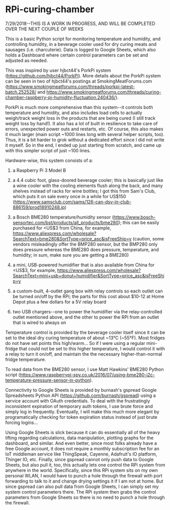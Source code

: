 # RPi-curing-chamber
7/29/2018--THIS IS A WORK IN PROGRESS, AND WILL BE COMPLETED OVER THE NEXT COUPLE OF WEEKS

This is a basic Python script for monitoring temperature and humidity, and controlling humidity, in a beverage cooler used for dry curing meats and sausages (i.e. charcuterie).  Data is logged to Google Sheets, which also holds a Dashboard where certain control parameters can be set and adjusted as needed.

This was inspired by user hjbct44's PorkPi system (https://github.com/hjbct44/PorkPi).  More details about the PorkPi system can be seen in two of hjbct44's postings at SmokingMeatForums.com (https://www.smokingmeatforums.com/threads/porkpi-latest-batch.252528/ and https://www.smokingmeatforums.com/threads/curing-chamber-raspberry-pi-humidity-fluctuation.240436/).

PorkPi is much more comprehensive than this system--it controls both temperature and humidity, and also includes load cells to actually weigh/track weight loss in the products that are being cured (I still track weight loss by hand!).  It also has a lot of built in resilience to take care of errors, unexpected power outs and restarts, etc.  Of course, this also makes it much larger (main script ~1000 lines long with several helper scripts, too).  Thus, it is a bit harder to grok without a dedicated effort since I did not write it myself.  So in the end, I ended up just starting from scratch, and came up with this simpler script of just ~100 lines.

Hardware-wise, this system consists of a:

1.  a Raspberry Pi 3 Model B

2.  a 4.4 cubic foot, glass-doored beverage cooler; this is basically just like a wine cooler with the cooling elements flush along the back, and many shelves instead of racks for wine bottles; I got this from Sam's Club, which puts it on sale every once in a while for US$150 (https://www.samsclub.com/sams/126-can-dsv-in-club-886159/prod18910248.ip)

3.  a Bosch BME280 temperature/humidity sensor (https://www.bosch-sensortec.com/bst/products/all_products/bme280); this can be easily purchased for <US$3 from China, for example, https://www.aliexpress.com/wholesale?SearchText=bme280&SortType=price_asc&isFreeShip=y (caution, some vendors misleadingly offer the BMP280 sensor, but the BMP280 only does pressure whereas the BME280 does pressure, temperature, and humidity; in sum, make sure you are getting a BME280)

4.  a mini, USB-powered humidifier that is also available from China for <US$3, for example, https://www.aliexpress.com/wholesale?SearchText=mini+usb+donut+humidifier&SortType=price_asc&isFreeShip=y

5.  a custom-built, 4-outlet gang box with relay controls so each outlet can be turned on/off by the RPi; the parts for this cost about $10-12 at Home Depot plus a few dollars for a 5V relay board

6.  two USB chargers--one to power the humidifier via the relay-controlled outlet mentioned above, and the other to power the RPi from an outlet that is wired to always on

Temperature control is provided by the beverage cooler itself since it can be set to the ideal dry curing temperature of about ~13°C (~55°F).  Most fridges do not have set points this high/warm...  So if I were using a regular mini-fridge that could not be set to this higher temperature, I would control it with a relay to turn it on/off, and maintain the the necessary higher-than-normal fridge temperature.

To read data from the BME280 sensor, I use Matt Hawkins' BME280 Python script (https://www.raspberrypi-spy.co.uk/2016/07/using-bme280-i2c-temperature-pressure-sensor-in-python).

Connectivity to Google Sheets is provided by burnash's gspread Google Spreadsheets Python API (https://github.com/burnash/gspread) using a service account with OAuth credentials.  To deal with the frustratingly inconsistent expiration of temporary auth tokens, I use brute force and simply log in frequently.  Eventually, I will make this much more elegant by programatically checking for token expiration status instead of just brute forcing logins...

Using Google Sheets is slick because it can do essentially all of the heavy lifting regarding calculations, data manipulation, plotting graphs for the dashboard, and similar.  And even better, since most folks already have a free Google account, it does not require a monthly subscription fee for an IoT middleman service like ThingSpeak, Cayenne, Adafruit's IO platform, Thinger IO, etc.  Finally, since gspread cannot only push data to Google Sheets, but also pull it, too, this actually lets one control the RPi system from anywhere in the world.  Specifically, since this RPi system sits on my own personal WLAN, I would have to punch a hole through the firewall with port forwarding to talk to it and change drying settings it if I am not at home.  But since gspread can also pull data from Google Sheets, I can simply set my system control parameters there.  The RPi system then grabs the control parameters from Google Sheets so there is no need to punch a hole through the firewall.
